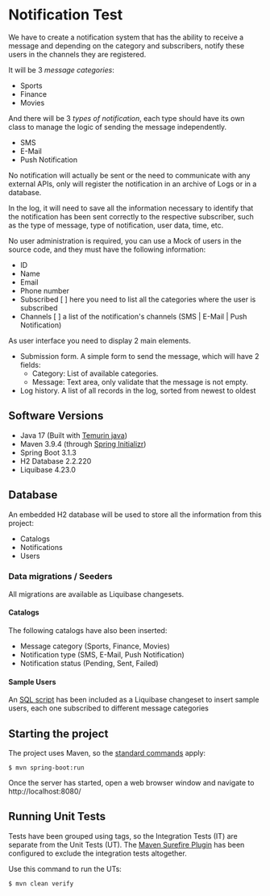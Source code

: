 # Notification Test

We have to create a notification system that has the ability to receive a message and depending on
the category and subscribers, notify these users in the channels they are registered.

It will be 3 _message categories_:
* Sports
* Finance
* Movies

And there will be 3 _types of notification_, each type should have its own class to manage the logic of
sending the message independently.
* SMS
* E-Mail
* Push Notification

No notification will actually be sent or the need to communicate with any external APIs, only will 
register the notification in an archive of Logs or in a database.

In the log, it will need to save all the information necessary to identify that the notification has been
sent correctly to the respective subscriber, such as the type of message, type of notification, user
data, time, etc.

No user administration is required, you can use a Mock of users in the source code, and they must have
the following information:
* ID
* Name
* Email
* Phone number
* Subscribed [ ] here you need to list all the categories where the user is subscribed
* Channels [ ] a list of the notification's channels (SMS | E-Mail | Push Notification)

As user interface you need to display 2 main elements.
* Submission form. A simple form to send the message, which will have 2 fields:
  + Category: List of available categories.
  + Message: Text area, only validate that the message is not empty.
* Log history. A list of all records in the log, sorted from newest to oldest

## Software Versions

* Java 17 (Built with [Temurin java](https://adoptium.net/temurin/releases/))
* Maven 3.9.4 (through [Spring Initializr](https://start.spring.io/))
* Spring Boot 3.1.3
* H2 Database 2.2.220
* Liquibase 4.23.0

## Database

An embedded H2 database will be used to store all the information from this project:
* Catalogs
* Notifications
* Users

### Data migrations / Seeders

All migrations are available as Liquibase changesets. 

#### Catalogs

The following catalogs have also been inserted:

* Message category (Sports, Finance, Movies)
* Notification type (SMS, E-Mail, Push Notification)
* Notification status (Pending, Sent, Failed)

#### Sample Users
An [SQL script](src/main/resources/db/changelog/users.sql) has been included as a Liquibase changeset to insert 
sample users, each one subscribed to different message categories

## Starting the project

The project uses Maven, so the [standard commands](https://docs.spring.io/spring-boot/docs/3.1.3/maven-plugin/reference/htmlsingle/#run)
apply:

```shell
$ mvn spring-boot:run
```

Once the server has started, open a web browser window and navigate to http://localhost:8080/

## Running Unit Tests

Tests have been grouped using tags, so the Integration Tests (IT) are separate from the Unit Tests (UT). 
The [Maven Surefire Plugin](https://maven.apache.org/surefire/maven-surefire-plugin/) has been configured
to exclude the integration tests altogether. 

Use this command to run the UTs:

```shell
$ mvn clean verify
```